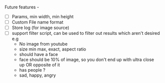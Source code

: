 Future features -

- [ ] Params, min width, min height
- [ ] Custom File name format
- [ ] Store log (for image source)
- [ ] support filter script, can be used to filter out results which aren't desired e.g 
  - No image from youtube
  - size min max, exact, aspect ratio
  - should have a face
  - face should be 10% of image, so you don't end up with ultra close up OR opposite of it
  - has people ?
  - sad, happy, angry

